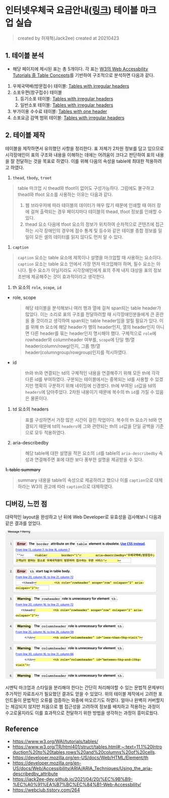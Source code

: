 # 인터넷우체국 요금안내([링크](https://parcel.epost.go.kr/parcel/use_guide/charge_1.jsp)) 테이블 마크업 실습

> created by 허재혁(Jack2ee)
> created at 20210423

## 1. 테이블 분석

- 해당 페이지에 제시된 표는 총 5개이다. 각 표는 [W3의 Web Accessbility Tutorials 중 Table Concepts](https://www.w3.org/WAI/tutorials/tables/)를 기반하여 구조적으로 분석하면 다음과 같다.

1. 우체국택배(방문접수) 테이블: [Tables with irregular headers](https://www.w3.org/WAI/tutorials/tables/irregular/)
1. 소포우편(창구접수) 테이블
   1. 등기소포 테이블: [Tables with irregular headers](https://www.w3.org/WAI/tutorials/tables/irregular/)
   1. 일반소포 테이블: [Tables with irregular headers](https://www.w3.org/WAI/tutorials/tables/irregular/)
1. 부가이용 수수료 테이블: [Tables with one header](https://www.w3.org/WAI/tutorials/tables/one-header/)
1. 소포요금 감액 범위 테이블: [Tables with irregular headers](https://www.w3.org/WAI/tutorials/tables/irregular/)

## 2. 테이블 제작

테이블을 제작하면서 유의했던 사항을 정리한다.
표 자체가 2차원 정보를 담고 있으므로 시각장애인이 표의 구조와 내용을 이해하는 데에는 어려움이 크다고 판단하여 표의 내용을 잘 전달하는 것을 목표로 하였다.
이를 위해 다음의 속성을 table에 최대한 적용하려고 하였다.

1. `thead`, `tbody`, `troot`

> table 마크업 시 thead와 tfoot이 없어도 구성가능하다. 그럼에도 불구하고 thead와 tfoot 요소를 사용하는 이유는 다음과 같다.
>
> 1. 웹 브라우저에 따라 테이블의 데이터가 매우 많기 때문에 인쇄할 때 여러 장에 걸쳐 출력되는 경우 페이지마다 테이블의 thead, tfoot 정보를 인쇄할 수 있다.
> 1. thead 요소 다음에 tfoot 요소의 정보가 위치하여 순차적으로 콘텐츠에 접근하는 시각 장애인의 경우에 점수 통계 및 등수와 같은 테이블 종합 정보를 일일이 모든 셀의 데이터를 읽지 않다도 먼저 알 수 있다.

1. `caption`

> `caption` 요소는 table 요소에 제목이나 설명을 마크업할 때 사용하는 요소이다.
> `caption` 요소는 table 요소 안에서 가장 먼저 마크업해야 하며, 필수 요소는 아니다.
> 필수 요소가 아닐지라도 시각장애인에게 표의 주제 내지 대상을 표의 정보 초반에 제공해주는 것이 효과적이라고 생각한다.

1. th 요소의 `role`, `scope`, `id`

- role, scope

  > 해당 테이블을 분석해보니 여러 행과 열에 걸쳐 span되는 table header가 많았다.
  > 이는 소리로 표의 구조를 전달하려할 때 시각장애인분들에게 큰 혼란을 줄 것이라고 생각하여 span되는 table header임을 알릴 필요가 있다.
  > 이를 위해 th 요소에 해당 header가 행의 header인지, 열의 header인지 아니면 다른 header를 묶는 header인지 명시해야 했다.
  > 구체적으로 `role`에 rowheader와 columnheader 여부를, `scope`에 단일 행/열 header(column/rowg)인지, 그룹 행/열 header(columngroup/rowgroup)인지를 적시하였다.

- id
  > th와 th와 연결되는 td의 구체적인 내용을 연결해주기 위해 모든 th에 각각 다른 id를 부여하였다. 구분되는 테이블에서는 중복되는 id를 사용할 수 있겠지만 명확히 구분하기 위해 네이밍에 신경썼다.
  > th에 부여된 `id`값을 td의 `headers`에 담아주었다. 2차원 내용이기 때문에 복수의 th `id`를 가질 수 있음은 물론이다.

1. td 요소의 headers

   > 표를 구성하면서 가장 많은 시간이 걸린 작업이다.
   > 복수의 th 요소가 td와 연결되기 때문에 td의 `headers`에 그와 관련되는 th의 `id`값을 단일 공백을 기준으로 모두 적용하였다.

1. aria-describedby
   > 해당 table에 대한 설명을 적은 요소의 `id`를 table의 `aria-describedby` 속성과 연결해주면 표에 대한 보다 풍부한 설명을 제공받을 수 있다.

~~1. table summary~~

> summary 내용을 table의 속성으로 제공하려고 했으나 이를 `caption`으로 대체하라는 W3의 권고에 따라 `caption`으로 대체하였다.

## 디버깅, 느낀 점

대략적인 layout을 완성하고 난 뒤에 Web Developer로 유효성을 검사해보니 다음과 같은 결과를 얻었다.

![디버깅 이미지](./images/debug.png)

시멘틱 마크업과 스타일을 분리해야 한다는 간단히 처리해야할 수 있는 문법적 문제부터 추가적인 자료조사가 필요했던 결과도 얻을 수 있었다.
위의 테이블 제작에서 고려한 포인트들이 문법적인 오류를 검증하는 와중에 떠오르기도 하였다.
얼마나 완벽히 커버할지는 체감되지 않지만 처음으로 웹 접근성을 고려하여 정보를 배치하고 적용하는 과정이 수고로울지라도 이를 효과적으로 전달하기 위한 방법을 생각하는 과정이 흥미로웠다.

## Reference

- https://www.w3.org/WAI/tutorials/tables/
- https://www.w3.org/TR/html401/struct/tables.html#:~:text=11.1%20Introduction%20to%20tables,rows%20and%20columns%20of%20cells.
- https://developer.mozilla.org/en-US/docs/Web/HTML/Element/th
- https://developer.mozilla.org/en-US/docs/Web/Accessibility/ARIA/ARIA_Techniques/Using_the_aria-describedby_attribute
- https://jack2ee-dev.github.io/2021/04/20/%EC%9B%B9-%EC%A0%91%EA%B7%BC%EC%84%B1-Web-Accessbility/
- https://webclub.tistory.com/264
